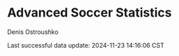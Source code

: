 # Advanced Soccer Statistics
Denis Ostroushko

<!-- gfm -->

Last successful data update: 2024-11-23 14:16:06 CST

